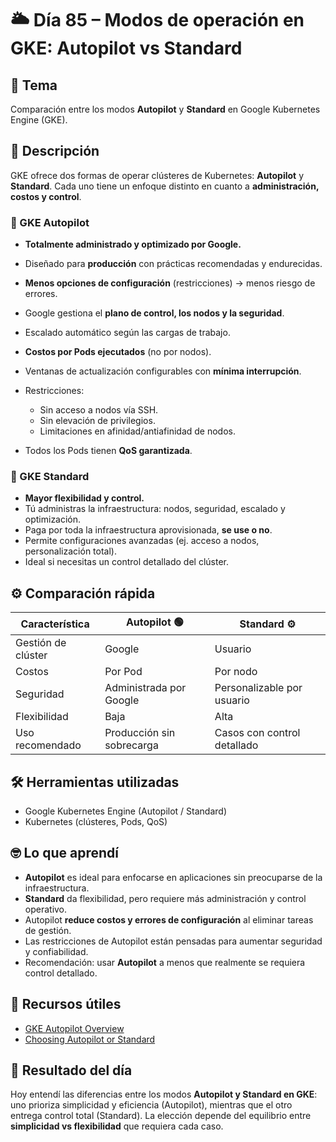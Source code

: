 # 🌥️ Día 85 – Modos de operación en GKE: Autopilot vs Standard

## 📌 Tema

Comparación entre los modos **Autopilot** y **Standard** en Google Kubernetes Engine (GKE).

## 📝 Descripción

GKE ofrece dos formas de operar clústeres de Kubernetes: **Autopilot** y **Standard**.
Cada uno tiene un enfoque distinto en cuanto a **administración, costos y control**.

### 🔹 GKE Autopilot

- **Totalmente administrado y optimizado por Google.**
- Diseñado para **producción** con prácticas recomendadas y endurecidas.
- **Menos opciones de configuración** (restricciones) → menos riesgo de errores.
- Google gestiona el **plano de control, los nodos y la seguridad**.
- Escalado automático según las cargas de trabajo.
- **Costos por Pods ejecutados** (no por nodos).
- Ventanas de actualización configurables con **mínima interrupción**.
- Restricciones:

  - Sin acceso a nodos vía SSH.
  - Sin elevación de privilegios.
  - Limitaciones en afinidad/antiafinidad de nodos.

- Todos los Pods tienen **QoS garantizada**.

### 🔹 GKE Standard

- **Mayor flexibilidad y control.**
- Tú administras la infraestructura: nodos, seguridad, escalado y optimización.
- Paga por toda la infraestructura aprovisionada, **se use o no**.
- Permite configuraciones avanzadas (ej. acceso a nodos, personalización total).
- Ideal si necesitas un control detallado del clúster.

## ⚙️ Comparación rápida

| Característica     | Autopilot 🟢              | Standard ⚙️                 |
| ------------------ | ------------------------- | --------------------------- |
| Gestión de clúster | Google                    | Usuario                     |
| Costos             | Por Pod                   | Por nodo                    |
| Seguridad          | Administrada por Google   | Personalizable por usuario  |
| Flexibilidad       | Baja                      | Alta                        |
| Uso recomendado    | Producción sin sobrecarga | Casos con control detallado |

## 🛠️ Herramientas utilizadas

- Google Kubernetes Engine (Autopilot / Standard)
- Kubernetes (clústeres, Pods, QoS)

## 🤓 Lo que aprendí

- **Autopilot** es ideal para enfocarse en aplicaciones sin preocuparse de la infraestructura.
- **Standard** da flexibilidad, pero requiere más administración y control operativo.
- Autopilot **reduce costos y errores de configuración** al eliminar tareas de gestión.
- Las restricciones de Autopilot están pensadas para aumentar seguridad y confiabilidad.
- Recomendación: usar **Autopilot** a menos que realmente se requiera control detallado.

## 🔗 Recursos útiles

- [GKE Autopilot Overview](https://cloud.google.com/kubernetes-engine/docs/concepts/autopilot-overview)
- [Choosing Autopilot or Standard](https://cloud.google.com/kubernetes-engine/docs/concepts/choose-autopilot)

## 🚀 Resultado del día

Hoy entendí las diferencias entre los modos **Autopilot y Standard en GKE**: uno prioriza simplicidad y eficiencia (Autopilot), mientras que el otro entrega control total (Standard). La elección depende del equilibrio entre **simplicidad vs flexibilidad** que requiera cada caso.

